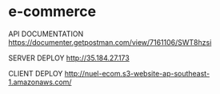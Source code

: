 # e-commerce

API DOCUMENTATION
https://documenter.getpostman.com/view/7161106/SWT8hzsi

SERVER DEPLOY
http://35.184.27.173

CLIENT DEPLOY
http://nuel-ecom.s3-website-ap-southeast-1.amazonaws.com/